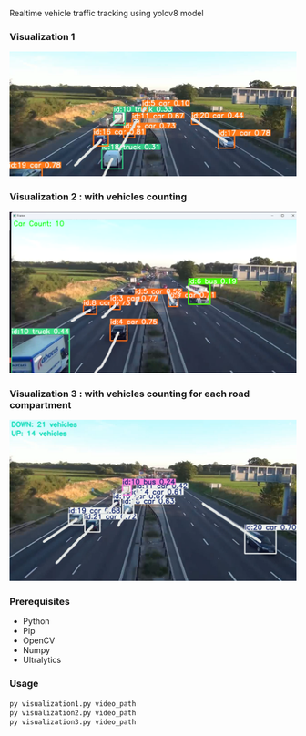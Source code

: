 Realtime vehicle traffic tracking using yolov8 model

### Visualization 1
![Demo](demo.png)


### Visualization 2 : with vehicles counting
![Demo](demo2.png)

### Visualization 3 : with vehicles counting for each road compartment
![Demo](demo3.png)

### Prerequisites
- Python
- Pip 
- OpenCV
- Numpy
- Ultralytics

### Usage

```
py visualization1.py video_path
py visualization2.py video_path
py visualization3.py video_path
```

